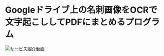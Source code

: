 # Googleドライブ上の名刺画像をOCRで文字起こししてPDFにまとめるプログラム

[![サービス紹介動画](https://github.com/satoshi71/maishitopdf/assets/15689116/ff37159a-1963-4974-b760-089060cc4d17)](https://www.youtube.com/watch?v=Lquo5fpPgh8)

